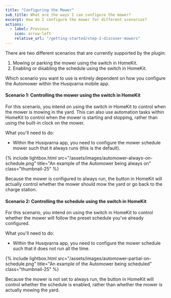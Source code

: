 ```yaml
---
title: "Configuring the Mower"
sub_title: What are the ways I can configure the mower?
excerpt: How do I configure the mower for different scenarios?
actions:
  - label: Previous
    icon: arrow-left
    relative_url: "/getting-started/step-2-discover-mowers"
---
```

There are two different scenarios that are currently supported by the plugin:
1. Mowing or parking the mower using the switch in HomeKit.
2. Enabling or disabling the schedule using the switch in HomeKit.

Which scenario you want to use is entirely dependent on how you configure the Automower within the Husqvarna mobile app.

#### Scenario 1: Controlling the mower using the switch in HomeKit
For this scenario, you intend on using the switch in HomeKit to control when the mower is mowing in the yard. This can also use automation tasks within HomeKit to control when the mower is starting and stopping, rather than using the built-in clock on the mower.

What you'll need to do:
- Within the Husqvarna app, you need to configure the mower schedule mower such that it always runs (this is the default).

{% include lightbox.html src="/assets/images/automower-always-on-schedule.png" title="An example of the Automower being always on" class="thumbnail-25" %}

Because the mower is configured to always run, the button in HomeKit will actually control whether the mower should mow the yard or go back to the charge station.

#### Scenario 2: Controlling the schedule using the switch in HomeKit
For this scenario, you intend on using the switch in HomeKit to control whether the mower will follow the preset schedule you've already configured.

What you'll need to do:
- Within the Husqvarna app, you need to configure the mower schedule such that it does not run all the time.

{% include lightbox.html src="/assets/images/automower-partial-on-schedule.png" title="An example of the Automower being scheduled" class="thumbnail-25" %}

Because the mower is not set to always run, the button in HomeKit will control whether the schedule is enabled, rather than whether the mower is actually mowing the yard.